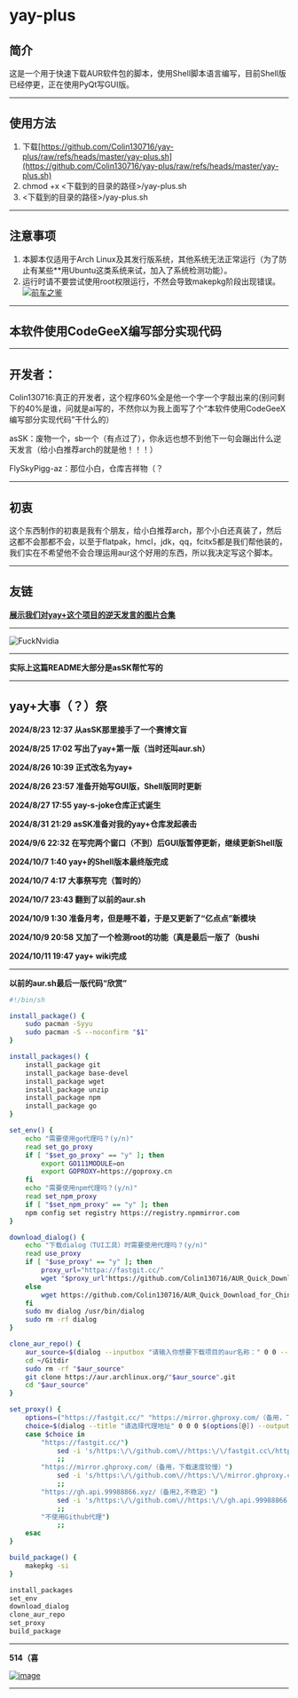 # yay-plus

## 简介
这是一个用于快速下载AUR软件包的脚本，使用Shell脚本语言编写，目前Shell版已经停更，正在使用PyQt写GUI版。

---

## 使用方法
1. 下载[https://github.com/Colin130716/yay-plus/raw/refs/heads/master/yay-plus.sh](https://github.com/Colin130716/yay-plus/raw/refs/heads/master/yay-plus.sh)
2. chmod +x <下载到的目录的路径>/yay-plus.sh
3. <下载到的目录的路径>/yay-plus.sh

---

## 注意事项
1. 本脚本仅适用于Arch Linux及其发行版系统，其他系统无法正常运行（为了防止有某些**用Ubuntu这类系统来试，加入了系统检测功能）。
2. 运行时请不要尝试使用root权限运行，不然会导致makepkg阶段出现错误。
[![前车之鉴](https://img.z4a.net/images/2024/10/07/0828FE27048941E8E6F5C7E676C46A3E.jpeg)](https://img.z4a.net/image/0828FE27048941E8E6F5C7E676C46A3E.MlR4A)

---

## 本软件使用CodeGeeX编写部分实现代码

---

## 开发者：
Colin130716:真正的开发者，这个程序60%全是他一个字一个字敲出来的(别问剩下的40%是谁，问就是ai写的，不然你以为我上面写了个“本软件使用CodeGeeX编写部分实现代码”干什么的）

asSK：废物一个，sb一个（有点过了），你永远也想不到他下一句会蹦出什么逆天发言（给小白推荐arch的就是他！！！）

FlySkyPigg-az：那位小白，仓库吉祥物（？

---

## 初衷
这个东西制作的初衷是我有个朋友，给小白推荐arch，那个小白还真装了，然后这都不会那都不会，以至于flatpak，hmcl，jdk，qq，fcitx5都是我们帮他装的，我们实在不希望他不会合理运用aur这个好用的东西，所以我决定写这个脚本。

---

## 友链
[**展示我们对yay+这个项目的逆天发言的图片合集**](https://github.com/qwq9scan114514/yay-s-joke)

---

![FuckNvidia](https://raw.githubusercontent.com/Colin130716/yay-plus/master/E868CDC19CF3CB67081991631F2DA957.png)

---

**实际上这篇README大部分是asSK帮忙写的**

---

## yay+大事（？）祭

**2024/8/23 12:37 从asSK那里接手了一个赛博文盲**

**2024/8/25 17:02 写出了yay+第一版（当时还叫aur.sh）**

**2024/8/26 10:39 正式改名为yay+**

**2024/8/26 23:57 准备开始写GUI版，Shell版同时更新**

**2024/8/27 17:55 yay-s-joke仓库正式诞生**

**2024/8/31 21:29 asSK准备对我的yay+仓库发起袭击**

**2024/9/6 22:32 在写完两个窗口（不到）后GUI版暂停更新，继续更新Shell版**

**2024/10/7 1:40 yay+的Shell版本最终版完成**

**2024/10/7 4:17 大事祭写完（暂时的）**

**2024/10/7 23:43 翻到了以前的aur.sh**

**2024/10/9 1:30 准备月考，但是睡不着，于是又更新了“亿点点”新模块**

**2024/10/9 20:58 又加了一个检测root的功能（真是最后一版了（bushi**

**2024/10/11 19:47 yay+ wiki完成**

---

**以前的aur.sh最后一版代码“欣赏”**

```bash
#!/bin/sh

install_package() {
    sudo pacman -Syyu
    sudo pacman -S --noconfirm "$1"
}

install_packages() {
    install_package git
    install_package base-devel
    install_package wget
    install_package unzip
    install_package npm
    install_package go
}

set_env() {
    echo "需要使用go代理吗？(y/n)"
    read set_go_proxy
    if [ "$set_go_proxy" == "y" ]; then
        export GO111MODULE=on
        export GOPROXY=https://goproxy.cn
    fi
    echo "需要使用npm代理吗？(y/n)"
    read set_npm_proxy
    if [ "$set_npm_proxy" == "y" ]; then
    npm config set registry https://registry.npmmirror.com
}

download_dialog() {
    echo "下载dialog（TUI工具）时需要使用代理吗？(y/n)"
    read use_proxy
    if [ "$use_proxy" == "y" ]; then
        proxy_url="httpa://fastgit.cc/"
        wget "$proxy_url"https://github.com/Colin130716/AUR_Quick_Download_for_Chinese/raw/master/dialog
    else
        wget https://github.com/Colin130716/AUR_Quick_Download_for_Chinese/raw/master/dialog
    fi
    sudo mv dialog /usr/bin/dialog
    sudo rm -rf dialog
}

clone_aur_repo() {
    aur_source=$(dialog --inputbox "请输入你想要下载项目的aur名称：" 0 0 --output-fd 1)
    cd ~/Gitdir
    sudo rm -rf "$aur_source"
    git clone https://aur.archlinux.org/"$aur_source".git
    cd "$aur_source"
}

set_proxy() {
    options=("https://fastgit.cc/" "https://mirror.ghproxy.com/（备用，下载速度较慢）" "https://gh.api.99988866.xyz/（备用2,不稳定）" "不使用Github代理（不推荐）")
    choice=$(dialog --title "请选择代理地址" 0 0 0 $(options[@]) --output-fd 1)
    case $choice in
        "https://fastgit.cc/")
            sed -i 's/https:\/\/github.com\//https:\/\/fastgit.cc\/https:\/\/github.com\//g' PKGBUILD
            ;;
        "https://mirror.ghproxy.com/（备用，下载速度较慢）")
            sed -i 's/https:\/\/github.com\//https:\/\/mirror.ghproxy.com\/https:\/\/github.com\//g' PKGBUILD
            ;;
        "https://gh.api.99988866.xyz/（备用2,不稳定）")
            sed -i 's/https:\/\/github.com\//https:\/\/gh.api.99988866.xyz\/https:\/\/github.com\//g' PKGBUILD
            ;;
        "不使用Github代理")
            ;;
    esac
}

build_package() {
    makepkg -si
}

install_packages
set_env
download_dialog
clone_aur_repo
set_proxy
build_package
```

---

**514（喜**

[![image](https://img.z4a.net/images/2024/10/10/image.png)](https://img.z4a.net/image/image.MYQrW)

---

